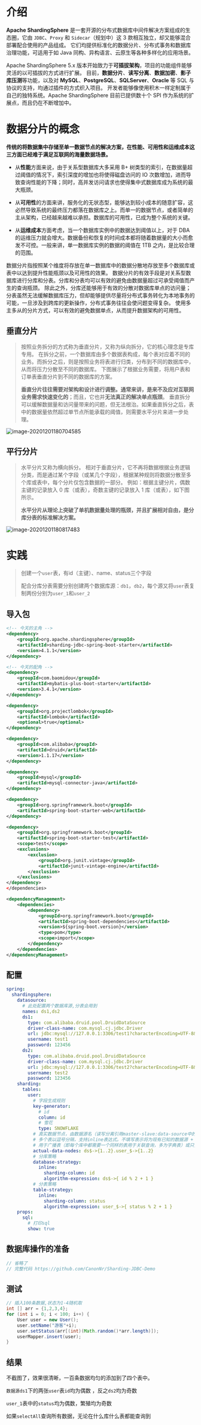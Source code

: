 # 介绍

**Apache ShardingSphere** 是一套开源的分布式数据库中间件解决方案组成的生态圈，它由 	`JDBC`、`Proxy` 和 `Sidecar`（规划中）这 3 款相互独立，却又能够混合部署配合使用的产品组成。 它们均提供标准化的数据分片、分布式事务和数据库治理功能，可适用于如 Java 同构、异构语言、云原生等各种多样化的应用场景。

Apache ShardingSphere 5.x 版本开始致力于**可插拔架构**，项目的功能组件能够灵活的以可插拔的方式进行扩展。 目前，**数据分片**、**读写分离**、**数据加密**、**影子库压测**等功能，以及对 **MySQL**、**PostgreSQL**、**SQLServer**、**Oracle** 等 SQL 与协议的支持，均通过插件的方式织入项目。 开发者能够像使用积木一样定制属于自己的独特系统。Apache ShardingSphere 目前已提供数十个 SPI 作为系统的扩展点，而且仍在不断增加中。



# 数据分片的概念

**传统的将数据集中存储至单一数据节点的解决方案，在性能、可用性和运维成本这三方面已经难于满足互联网的海量数据场景。**

- 从**性能**方面来说，由于关系型数据库大多采用 B+ 树类型的索引，在数据量超过阈值的情况下，索引深度的增加也将使得磁盘访问的 IO 次数增加，进而导致查询性能的下降；同时，高并发访问请求也使得集中式数据库成为系统的最大瓶颈。

- 从**可用性**的方面来讲，服务化的无状态型，能够达到较小成本的随意扩容，这必然导致系统的最终压力都落在数据库之上。而单一的数据节点，或者简单的主从架构，已经越来越难以承担。数据库的可用性，已成为整个系统的关键。

- 从**运维成本**方面考虑，当一个数据库实例中的数据达到阈值以上，对于 DBA 的运维压力就会增大。数据备份和恢复的时间成本都将随着数据量的大小而愈发不可控。一般来讲，单一数据库实例的数据的阈值在 1TB 之内，是比较合理的范围。

数据分片指按照某个维度将存放在单一数据库中的数据分散地存放至多个数据库或表中以达到提升性能瓶颈以及可用性的效果。 数据分片的有效手段是对关系型数据库进行分库和分表。分库和分表均可以有效的避免由数据量超过可承受阈值而产生的查询瓶颈。 除此之外，分库还能够用于有效的分散对数据库单点的访问量；分表虽然无法缓解数据库压力，但却能够提供尽量将分布式事务转化为本地事务的可能，一旦涉及到跨库的更新操作，分布式事务往往会使问题变得复杂。 使用多主多从的分片方式，可以有效的避免数据单点，从而提升数据架构的可用性。

## 垂直分片

> 按照业务拆分的方式称为垂直分片，又称为纵向拆分，它的核心理念是专库专用。 在拆分之前，一个数据库由多个数据表构成，每个表对应着不同的业务。而拆分之后，则是按照业务将表进行归类，分布到不同的数据库中，从而将压力分散至不同的数据库。 下图展示了根据业务需要，将用户表和订单表垂直分片到不同的数据库的方案。
>
> **垂直分片往往需要对架构和设计进行调整。通常来讲，是来不及应对互联网业务需求快速变化的**；而且，它也并**无法真正的解决单点瓶颈**。 垂直拆分可以缓解数据量和访问量带来的问题，但无法根治。如果垂直拆分之后，表中的数据量依然超过单节点所能承载的阈值，则需要水平分片来进一步处理。



![image-20201201180704585](../../image/image-20201201180704585.png)



## 平行分片



> 水平分片又称为横向拆分。 相对于垂直分片，它不再将数据根据业务逻辑分类，而是通过某个字段（或某几个字段），根据某种规则将数据分散至多个库或表中，每个分片仅包含数据的一部分。 例如：根据主键分片，偶数主键的记录放入 0 库（或表），奇数主键的记录放入 1 库（或表），如下图所示。
>
> **水平分片从理论上突破了单机数据量处理的瓶颈，并且扩展相对自由，是分库分表的标准解决方案。**



![image-20201201180817483](../../image/image-20201201180817483.png)



# 实践

> 创建一个`user`表，有id（主键）、name、status三个字段
>
> 配合分库分表需要分别创建两个数据库源：`db1`，`db2`，每个源又将`user`表复制两份分别为`user_1`和`user_2`

## 导入包

```xml
<!-- 今天的主角 -->
<dependency>
    <groupId>org.apache.shardingsphere</groupId>
    <artifactId>sharding-jdbc-spring-boot-starter</artifactId>
    <version>4.1.1</version>
</dependency>

<!-- 今天的配角 -->
<dependency>
    <groupId>com.baomidou</groupId>
    <artifactId>mybatis-plus-boot-starter</artifactId>
    <version>3.4.1</version>
</dependency>

<dependency>
    <groupId>org.projectlombok</groupId>
    <artifactId>lombok</artifactId>
    <optional>true</optional>
</dependency>

<dependency>
    <groupId>com.alibaba</groupId>
    <artifactId>druid</artifactId>
    <version>1.1.17</version>
</dependency>

<dependency>
    <groupId>mysql</groupId>
    <artifactId>mysql-connector-java</artifactId>
</dependency>

<dependency>
    <groupId>org.springframework.boot</groupId>
    <artifactId>spring-boot-starter-web</artifactId>
</dependency>

<dependency>
    <groupId>org.springframework.boot</groupId>
    <artifactId>spring-boot-starter-test</artifactId>
    <scope>test</scope>
    <exclusions>
        <exclusion>
            <groupId>org.junit.vintage</groupId>
            <artifactId>junit-vintage-engine</artifactId>
        </exclusion>
    </exclusions>
</dependency>
</dependencies>

<dependencyManagement>
    <dependencies>
        <dependency>
            <groupId>org.springframework.boot</groupId>
            <artifactId>spring-boot-dependencies</artifactId>
            <version>${spring-boot.version}</version>
            <type>pom</type>
            <scope>import</scope>
        </dependency>
    </dependencies>
</dependencyManagement>
```



## 配置

```yaml
spring:
  shardingsphere:
    datasource:
      # 此处配置两个数据库源,分表会用到
      names: ds1,ds2
      ds1:
        type: com.alibaba.druid.pool.DruidDataSource
        driver-class-name: com.mysql.cj.jdbc.Driver
        url: jdbc:mysql://127.0.0.1:3306/test1?characterEncoding=UTF-8&serverTimezone=Asia/Shanghai
        username: test1
        password: 123456
      ds2:
        type: com.alibaba.druid.pool.DruidDataSource
        driver-class-name: com.mysql.cj.jdbc.Driver
        url: jdbc:mysql://127.0.0.1:3306/test2?characterEncoding=UTF-8&serverTimezone=Asia/Shanghai
        username: test2
        password: 123456
    sharding:
      tables:
        user:
          # 字段生成规则
          key-generator:
            # id
            column: id
            # 雪花
            type: SNOWFLAKE
          # 真实数据节点，由数据源名（读写分离引用master-slave:data-source中的id属性） + 表名组成，以小数点分隔。
          # 多个表以逗号分隔，支持inline表达式。不填写表示将为现有已知的数据源 + 逻辑表名称生成真实数据节点。
          # 用于广播表（即每个库中都需要一个同样的表用于关联查询，多为字典表）或只分库不分表且所有库的表结构完全一致的情况。
          actual-data-nodes: ds$->{1..2}.user_$->{1..2}
          # 分库策略
          database‐strategy:
            inline:
              sharding‐column: id
              algorithm‐expression: ds$->{ id % 2 + 1 }
          # 分表策略
          table-strategy:
            inline:
              sharding-column: status
              algorithm-expression: user_$->{ status % 2 + 1 }
    props:
      sql:
        # 打印sql
        show: true
```



## 数据库操作的准备

```java
// 省略了
// 完整代码 https://github.com/CanonNr/Sharding-JDBC-Demo
```



## 测试

```java
// 插入100条数据,状态为1-4随机取
int [] arr = {1,2,3,4};
for (int i = 0; i < 100; i++) {
    User user = new User();
    user.setName("游客"+i);
    user.setStatus(arr[(int)(Math.random()*arr.length)]);
    userMapper.insert(user);
}
```



## 结果

不截图了，效果很清晰，一百条数据均匀的添加到了四个表中。

`数据源ds1`下的两张`user`表`id`均为偶数 ，反之`ds2`均为奇数

`user_1`表中的`status`均为偶数，繁殖均为奇数



如果`selectAll`查询所有数据，无论在什么库什么表都能查询到